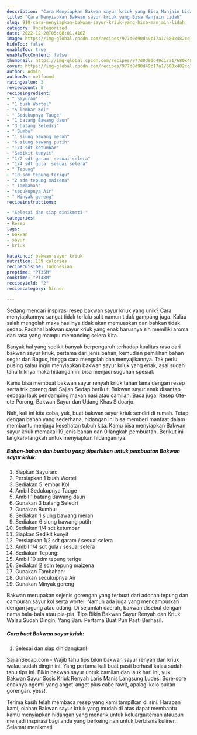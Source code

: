 ```yaml
---
description: "Cara Menyiapkan Bakwan sayur kriuk yang Bisa Manjain Lidah"
title: "Cara Menyiapkan Bakwan sayur kriuk yang Bisa Manjain Lidah"
slug: 910-cara-menyiapkan-bakwan-sayur-kriuk-yang-bisa-manjain-lidah
category: Uncategorized
date: 2022-12-20T05:08:01.410Z
image: https://img-global.cpcdn.com/recipes/977d0d90d49c17a1/680x482cq70/bakwan-sayur-kriuk-foto-resep-utama.jpg
hideToc: false
enableToc: true
enableTocContent: false
thumbnail: https://img-global.cpcdn.com/recipes/977d0d90d49c17a1/680x482cq70/bakwan-sayur-kriuk-foto-resep-utama.jpg
cover: https://img-global.cpcdn.com/recipes/977d0d90d49c17a1/680x482cq70/bakwan-sayur-kriuk-foto-resep-utama.jpg
author: Admin
authorAv: notfound
ratingvalue: 3
reviewcount: 8
recipeingredient:
- " Sayuran"
- "1 buah Wortel"
- "5 lembar Kol"
- " Sedukupnya Tauge"
- "1 batang Bawang daun"
- "3 batang Seledri"
- " Bumbu"
- "1 siung bawang merah"
- "6 siung bawang putih"
- "1/4 sdt ketumbar"
- "Sedikit kunyit"
- "1/2 sdt garam  sesuai selera"
- "1/4 sdt gula  sesuai selera"
- " Tepung"
- "10 sdm tepung terigu"
- "2 sdm tepung maizena"
- " Tambahan"
- "secukupnya Air"
- " Minyak goreng"
recipeinstructions:

- "Selesai dan siap dinikmati!"
categories:
- Resep
tags:
- bakwan
- sayur
- kriuk

katakunci: bakwan sayur kriuk 
nutrition: 159 calories
recipecuisine: Indonesian
preptime: "PT35M"
cooktime: "PT48M"
recipeyield: "2"
recipecategory: Dinner

---
```





Sedang mencari inspirasi resep bakwan sayur kriuk yang unik? Cara menyiapkannya sangat tidak terlalu sulit namun tidak gampang juga. Kalau salah mengolah maka hasilnya tidak akan memuaskan dan bahkan tidak sedap. Padahal bakwan sayur kriuk yang enak harusnya sih memiliki aroma dan rasa yang mampu memancing selera Kita.





Banyak hal yang sedikit banyak berpengaruh terhadap kualitas rasa dari bakwan sayur kriuk, pertama dari jenis bahan, kemudian pemilihan bahan segar dan Bagus, hingga cara mengolah dan menyajikannya. Tak perlu pusing kalau ingin menyiapkan bakwan sayur kriuk yang enak,      asal sudah tahu triknya maka hidangan ini bisa menjadi suguhan spesial.














Kamu bisa membuat bakwan sayur renyah kriuk tahan lama dengan resep serta trik goreng dari Sajian Sedap berikut. Bakwan sayur enak disantap sebagai lauk pendamping makan nasi atau camilan. Baca juga: Resep Ote-ote Porong, Bakwan Sayur dan Udang Khas Sidoarjo.






Nah, kali ini kita coba, yuk, buat bakwan sayur kriuk sendiri di rumah. Tetap dengan bahan yang sederhana, hidangan ini bisa memberi manfaat dalam membantu menjaga kesehatan tubuh kita. Kamu bisa menyiapkan Bakwan sayur kriuk memakai 19 jenis bahan dan 0 langkah pembuatan. Berikut ini langkah-langkah untuk menyiapkan hidangannya.

<!--inarticleads1-->

##### Bahan-bahan dan bumbu yang diperlukan untuk pembuatan Bakwan sayur kriuk:

1. Siapkan  Sayuran:
1. Persiapkan 1 buah Wortel
1. Sediakan 5 lembar Kol
1. Ambil  Sedukupnya Tauge
1. Ambil 1 batang Bawang daun
1. Gunakan 3 batang Seledri
1. Gunakan  Bumbu:
1. Sediakan 1 siung bawang merah
1. Sediakan 6 siung bawang putih
1. Sediakan 1/4 sdt ketumbar
1. Siapkan Sedikit kunyit
1. Persiapkan 1/2 sdt garam / sesuai selera
1. Ambil 1/4 sdt gula / sesuai selera
1. Sediakan  Tepung:
1. Ambil 10 sdm tepung terigu
1. Sediakan 2 sdm tepung maizena
1. Gunakan  Tambahan:
1. Gunakan secukupnya Air
1. Gunakan  Minyak goreng


Bakwan merupakan sejenis gorengan yang terbuat dari adonan tepung dan campuran sayur kol serta wortel. Namun ada juga yang mencampurkan dengan jagung atau udang. Di sejumlah daerah, bakwan disebut dengan nama bala-bala atau pia-pia. Tips Bikin Bakwan Sayur Renyah dan Kriuk Walau Sudah Dingin, Yang Baru Pertama Buat Pun Pasti Berhasil. 

<!--inarticleads2-->

##### Cara buat Bakwan sayur kriuk:


1. Selesai dan siap dihidangkan!

SajianSedap.com - Wajib tahu tips bikin bakwan sayur renyah dan kriuk walau sudah dingin ini. Yang pertama kali buat pasti berhasil kalau sudah tahu tips ini. Bikin bakwan sayur untuk camilan dan lauk hari ini, yuk. Bakwan Sayur Sosis Kriuk Renyah Laris Manis Langsung Ludes. Sore-sore enaknya ngemil yang anget-anget plus cabe rawit, apalagi kalo bukan gorengan. yess!. 

Terima kasih telah membaca resep yang kami tampilkan di sini. Harapan kami, olahan Bakwan sayur kriuk yang mudah di atas dapat membantu kamu menyiapkan hidangan yang menarik untuk keluarga/teman ataupun menjadi inspirasi bagi anda yang berkeinginan untuk berbisnis kuliner. Selamat menikmati
